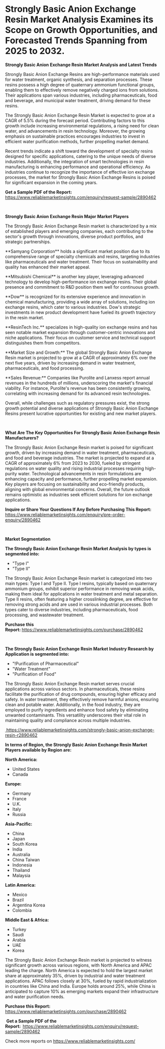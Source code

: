 <p><h1>Strongly Basic Anion Exchange Resin Market Analysis Examines its Scope on Growth Opportunities, and Forecasted Trends Spanning from 2025 to 2032.</h1></p><p><strong>Strongly Basic Anion Exchange Resin Market Analysis and Latest Trends</strong></p>
<p><p>Strongly Basic Anion Exchange Resins are high-performance materials used for water treatment, organic synthesis, and separation processes. These resins possess a high degree of quaternary ammonium functional groups, enabling them to effectively remove negatively charged ions from solutions. Their applications span various industries, including pharmaceuticals, food and beverage, and municipal water treatment, driving demand for these resins.</p><p>The Strongly Basic Anion Exchange Resin Market is expected to grow at a CAGR of 5.5% during the forecast period. Contributing factors to this growth include increasing environmental regulations, a rising need for clean water, and advancements in resin technology. Moreover, the growing emphasis on sustainable practices encourages industries to invest in efficient water purification methods, further propelling market demand. </p><p>Recent trends indicate a shift toward the development of specialty resins designed for specific applications, catering to the unique needs of diverse industries. Additionally, the integration of smart technologies in resin manufacturing is enhancing performance and operational efficiency. As industries continue to recognize the importance of effective ion exchange processes, the market for Strongly Basic Anion Exchange Resins is poised for significant expansion in the coming years.</p></p>
<p><strong>Get a Sample PDF of the Report:&nbsp;</strong> <a href="https://www.reliablemarketinsights.com/enquiry/request-sample/2890462?utm_campaign=2179&utm_medium=2&utm_source=Github&utm_content=ia&utm_term=14032025&utm_id=strongly-basic-anion-exchange-resin">https://www.reliablemarketinsights.com/enquiry/request-sample/2890462</a></p>
<p>&nbsp;</p>
<p><strong>Strongly Basic Anion Exchange Resin Major Market Players</strong></p>
<p><p>The Strongly Basic Anion Exchange Resin market is characterized by a mix of established players and emerging companies, each contributing to the sector's growth through innovations, diverse product portfolios, and strategic partnerships.</p><p>**Samyang Corporation** holds a significant market position due to its comprehensive range of specialty chemicals and resins, targeting industries like pharmaceuticals and water treatment. Their focus on sustainability and quality has enhanced their market appeal.</p><p>**Mitsubishi Chemical** is another key player, leveraging advanced technology to develop high-performance ion exchange resins. Their global presence and commitment to R&D position them well for continuous growth.</p><p>**Dow** is recognized for its extensive experience and innovation in chemical manufacturing, providing a wide array of solutions, including ion exchange resins, which cater to various industries. Dow's strategic investments in new product development have fueled its growth trajectory in the resin market.</p><p>**ResinTech Inc.** specializes in high-quality ion exchange resins and has seen notable market expansion through customer-centric innovations and niche applications. Their focus on customer service and technical support distinguishes them from competitors.</p><p>**Market Size and Growth:** The global Strongly Basic Anion Exchange Resin market is projected to grow at a CAGR of approximately 6% over the next five years, driven by increasing demand in water treatment, pharmaceuticals, and food processing.</p><p>**Sales Revenue:** Companies like Purolite and Lanxess report annual revenues in the hundreds of millions, underscoring the market's financial viability. For instance, Purolite's revenue has been consistently growing, correlating with increasing demand for its advanced resin technologies.</p><p>Overall, while challenges such as regulatory pressures exist, the strong growth potential and diverse applications of Strongly Basic Anion Exchange Resins present lucrative opportunities for existing and new market players.</p></p>
<p>&nbsp;</p>
<p><strong>What Are The Key Opportunities For Strongly Basic Anion Exchange Resin Manufacturers?</strong></p>
<p><p>The Strongly Basic Anion Exchange Resin market is poised for significant growth, driven by increasing demand in water treatment, pharmaceuticals, and food and beverage industries. The market is projected to expand at a CAGR of approximately 6% from 2023 to 2030, fueled by stringent regulations on water quality and rising industrial processes requiring high-purity water. Technological advancements in resin formulations are enhancing capacity and performance, further propelling market expansion. Key players are focusing on sustainability and eco-friendly products, aligning with global environmental concerns. Overall, the future outlook remains optimistic as industries seek efficient solutions for ion exchange applications.</p></p>
<p><strong>Inquire or Share Your Questions If Any Before Purchasing This Report:</strong> <a href="https://www.reliablemarketinsights.com/enquiry/pre-order-enquiry/2890462?utm_campaign=2179&utm_medium=2&utm_source=Github&utm_content=ia&utm_term=14032025&utm_id=strongly-basic-anion-exchange-resin">https://www.reliablemarketinsights.com/enquiry/pre-order-enquiry/2890462</a></p>
<p>&nbsp;</p>
<p><strong>Market Segmentation</strong></p>
<p><strong>The Strongly Basic Anion Exchange Resin Market Analysis by types is segmented into:</strong></p>
<p><ul><li>"Type I"</li><li>"Type II"</li></ul></p>
<p><p>The Strongly Basic Anion Exchange Resin market is categorized into two main types: Type I and Type II. Type I resins, typically based on quaternary ammonium groups, exhibit superior performance in removing weak acids, making them ideal for applications in water treatment and metal separation. Type II resins, often featuring a higher crosslinking degree, are effective for removing strong acids and are used in various industrial processes. Both types cater to diverse industries, including pharmaceuticals, food processing, and wastewater treatment.</p></p>
<p><strong>Purchase this Report:&nbsp;</strong><a href="https://www.reliablemarketinsights.com/purchase/2890462?utm_campaign=2179&utm_medium=2&utm_source=Github&utm_content=ia&utm_term=14032025&utm_id=strongly-basic-anion-exchange-resin">https://www.reliablemarketinsights.com/purchase/2890462</a></p>
<p>&nbsp;</p>
<p><strong>The Strongly Basic Anion Exchange Resin Market Industry Research by Application is segmented into:</strong></p>
<p><ul><li>"!Purification of Pharmaceutical"</li><li>"Water Treatment"</li><li>"Purification of Food"</li></ul></p>
<p><p>The Strongly Basic Anion Exchange Resin market serves crucial applications across various sectors. In pharmaceuticals, these resins facilitate the purification of drug compounds, ensuring higher efficacy and safety. In water treatment, they effectively remove harmful anions, ensuring clean and potable water. Additionally, in the food industry, they are employed to purify ingredients and enhance food safety by eliminating unwanted contaminants. This versatility underscores their vital role in maintaining quality and compliance across multiple industries.</p></p>
<p><a href="https://www.reliablemarketinsights.com/strongly-basic-anion-exchange-resin-r2890462?utm_campaign=2179&utm_medium=2&utm_source=Github&utm_content=ia&utm_term=14032025&utm_id=strongly-basic-anion-exchange-resin">&nbsp;https://www.reliablemarketinsights.com/strongly-basic-anion-exchange-resin-r2890462</a></p>
<p><strong>In terms of Region, the Strongly Basic Anion Exchange Resin Market Players available by Region are:</strong></p>
<p>
    <p> <strong> North America: </strong>
        <ul>
            <li>United States</li>
            <li>Canada</li>
        </ul>
        </p> 
    <p> <strong> Europe: </strong>
        <ul>
            <li>Germany</li>
            <li>France</li>
            <li>U.K.</li>
            <li>Italy</li>
            <li>Russia</li>
        </ul>
        </p> 
    <p> <strong> Asia-Pacific: </strong>
        <ul>
            <li>China</li>
            <li>Japan</li>
            <li>South Korea</li>
            <li>India</li>
            <li>Australia</li>
            <li>China Taiwan</li>
            <li>Indonesia</li>
            <li>Thailand</li>
            <li>Malaysia</li>
        </ul>
        </p> 
    <p> <strong> Latin America: </strong>
        <ul>
            <li>Mexico</li>
            <li>Brazil</li>
            <li>Argentina Korea</li>
            <li>Colombia</li>
        </ul>
        </p> 
    <p> <strong> Middle East & Africa: </strong>
        <ul>
            <li>Turkey</li>
            <li>Saudi</li>
            <li>Arabia</li>
            <li>UAE</li>
            <li>Korea</li>
        </ul>
    </p>
    </p>
<p><p>The Strongly Basic Anion Exchange Resin market is projected to witness significant growth across various regions, with North America and APAC leading the charge. North America is expected to hold the largest market share at approximately 35%, driven by industrial and water treatment applications. APAC follows closely at 30%, fueled by rapid industrialization in countries like China and India. Europe holds around 25%, while China is anticipated to capture 10% as emerging markets expand their infrastructure and water purification needs.</p></p>
<p><strong>Purchase this Report: </strong><a href="https://www.reliablemarketinsights.com/purchase/2890462?utm_campaign=2179&utm_medium=2&utm_source=Github&utm_content=ia&utm_term=14032025&utm_id=strongly-basic-anion-exchange-resin">https://www.reliablemarketinsights.com/purchase/2890462</a></p>
<p>&nbsp;<strong>Get a Sample PDF of the Report:&nbsp;&nbsp;</strong><a href="https://www.reliablemarketinsights.com/enquiry/request-sample/2890462?utm_campaign=2179&utm_medium=2&utm_source=Github&utm_content=ia&utm_term=14032025&utm_id=strongly-basic-anion-exchange-resin">https://www.reliablemarketinsights.com/enquiry/request-sample/2890462</a></p>
<p><strong></strong></p>
<p>Check more reports on <a href="https://www.reliablemarketinsights.com/?utm_campaign=2179&utm_medium=2&utm_source=Github&utm_content=ia&utm_term=14032025&utm_id=strongly-basic-anion-exchange-resin">https://www.reliablemarketinsights.com/</a></p>